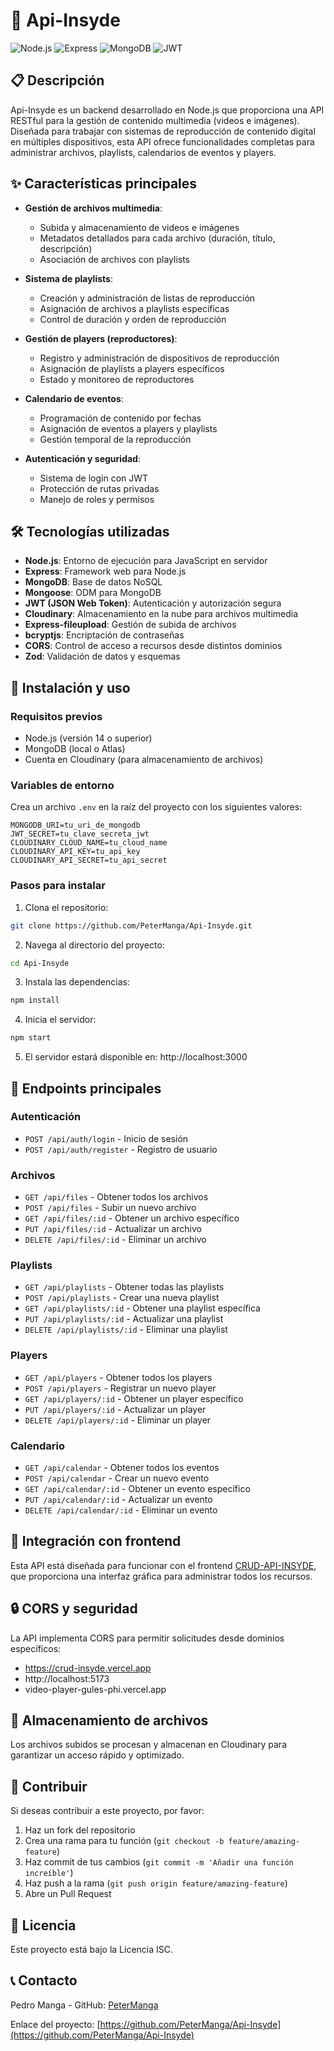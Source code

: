 # 🎥 Api-Insyde

![Node.js](https://img.shields.io/badge/Node.js-1.0.0-339933?logo=node.js&logoColor=white)
![Express](https://img.shields.io/badge/Express-4.19.1-000000?logo=express&logoColor=white)
![MongoDB](https://img.shields.io/badge/MongoDB-6.5.0-47A248?logo=mongodb&logoColor=white)
![JWT](https://img.shields.io/badge/JWT-9.0.2-000000?logo=json-web-tokens&logoColor=white)

## 📋 Descripción

Api-Insyde es un backend desarrollado en Node.js que proporciona una API RESTful para la gestión de contenido multimedia (videos e imágenes). Diseñada para trabajar con sistemas de reproducción de contenido digital en múltiples dispositivos, esta API ofrece funcionalidades completas para administrar archivos, playlists, calendarios de eventos y players.

## ✨ Características principales

- **Gestión de archivos multimedia**:
  - Subida y almacenamiento de videos e imágenes
  - Metadatos detallados para cada archivo (duración, título, descripción)
  - Asociación de archivos con playlists

- **Sistema de playlists**:
  - Creación y administración de listas de reproducción
  - Asignación de archivos a playlists específicas
  - Control de duración y orden de reproducción

- **Gestión de players (reproductores)**:
  - Registro y administración de dispositivos de reproducción
  - Asignación de playlists a players específicos
  - Estado y monitoreo de reproductores

- **Calendario de eventos**:
  - Programación de contenido por fechas
  - Asignación de eventos a players y playlists
  - Gestión temporal de la reproducción

- **Autenticación y seguridad**:
  - Sistema de login con JWT
  - Protección de rutas privadas
  - Manejo de roles y permisos

## 🛠️ Tecnologías utilizadas

- **Node.js**: Entorno de ejecución para JavaScript en servidor
- **Express**: Framework web para Node.js
- **MongoDB**: Base de datos NoSQL
- **Mongoose**: ODM para MongoDB
- **JWT (JSON Web Token)**: Autenticación y autorización segura
- **Cloudinary**: Almacenamiento en la nube para archivos multimedia
- **Express-fileupload**: Gestión de subida de archivos
- **bcryptjs**: Encriptación de contraseñas
- **CORS**: Control de acceso a recursos desde distintos dominios
- **Zod**: Validación de datos y esquemas

## 🚀 Instalación y uso

### Requisitos previos
- Node.js (versión 14 o superior)
- MongoDB (local o Atlas)
- Cuenta en Cloudinary (para almacenamiento de archivos)

### Variables de entorno
Crea un archivo `.env` en la raíz del proyecto con los siguientes valores:

```
MONGODB_URI=tu_uri_de_mongodb
JWT_SECRET=tu_clave_secreta_jwt
CLOUDINARY_CLOUD_NAME=tu_cloud_name
CLOUDINARY_API_KEY=tu_api_key
CLOUDINARY_API_SECRET=tu_api_secret
```

### Pasos para instalar

1. Clona el repositorio:
```bash
git clone https://github.com/PeterManga/Api-Insyde.git
```

2. Navega al directorio del proyecto:
```bash
cd Api-Insyde
```

3. Instala las dependencias:
```bash
npm install
```

4. Inicia el servidor:
```bash
npm start
```

5. El servidor estará disponible en: http://localhost:3000

## 📡 Endpoints principales

### Autenticación
- `POST /api/auth/login` - Inicio de sesión
- `POST /api/auth/register` - Registro de usuario

### Archivos
- `GET /api/files` - Obtener todos los archivos
- `POST /api/files` - Subir un nuevo archivo
- `GET /api/files/:id` - Obtener un archivo específico
- `PUT /api/files/:id` - Actualizar un archivo
- `DELETE /api/files/:id` - Eliminar un archivo

### Playlists
- `GET /api/playlists` - Obtener todas las playlists
- `POST /api/playlists` - Crear una nueva playlist
- `GET /api/playlists/:id` - Obtener una playlist específica
- `PUT /api/playlists/:id` - Actualizar una playlist
- `DELETE /api/playlists/:id` - Eliminar una playlist

### Players
- `GET /api/players` - Obtener todos los players
- `POST /api/players` - Registrar un nuevo player
- `GET /api/players/:id` - Obtener un player específico
- `PUT /api/players/:id` - Actualizar un player
- `DELETE /api/players/:id` - Eliminar un player

### Calendario
- `GET /api/calendar` - Obtener todos los eventos
- `POST /api/calendar` - Crear un nuevo evento
- `GET /api/calendar/:id` - Obtener un evento específico
- `PUT /api/calendar/:id` - Actualizar un evento
- `DELETE /api/calendar/:id` - Eliminar un evento

## 🔌 Integración con frontend

Esta API está diseñada para funcionar con el frontend [CRUD-API-INSYDE](https://github.com/PeterManga/CRUD-API-INSYDE), que proporciona una interfaz gráfica para administrar todos los recursos.

## 🔒 CORS y seguridad

La API implementa CORS para permitir solicitudes desde dominios específicos:
- https://crud-insyde.vercel.app
- http://localhost:5173
- video-player-gules-phi.vercel.app

## 💾 Almacenamiento de archivos

Los archivos subidos se procesan y almacenan en Cloudinary para garantizar un acceso rápido y optimizado.

## 🤝 Contribuir

Si deseas contribuir a este proyecto, por favor:

1. Haz un fork del repositorio
2. Crea una rama para tu función (`git checkout -b feature/amazing-feature`)
3. Haz commit de tus cambios (`git commit -m 'Añadir una función increíble'`)
4. Haz push a la rama (`git push origin feature/amazing-feature`)
5. Abre un Pull Request

## 📄 Licencia

Este proyecto está bajo la Licencia ISC.

## 📞 Contacto

Pedro Manga - GitHub: [PeterManga](https://github.com/PeterManga)

Enlace del proyecto: [https://github.com/PeterManga/Api-Insyde](https://github.com/PeterManga/Api-Insyde)
